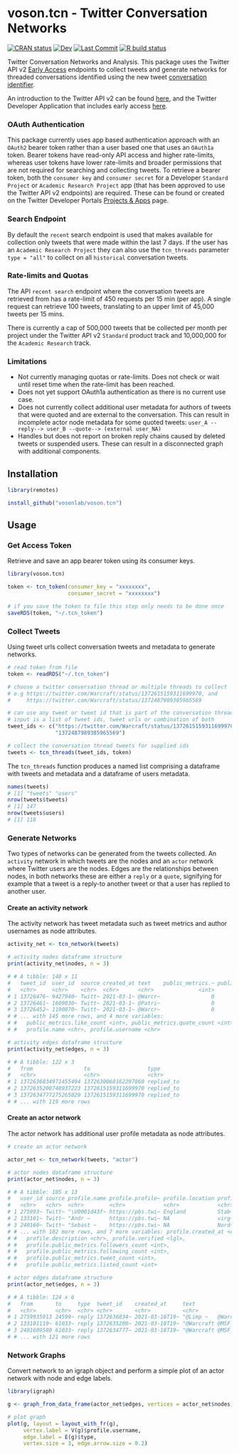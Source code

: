 # voson.tcn - Twitter Conversation Networks
[![CRAN status](https://www.r-pkg.org/badges/version/voson.tcn)](https://cran.r-project.org/package=voson.tcn)
[![Dev](https://img.shields.io/static/v1?label=dev&message=v0.1.6.9000&logo=github)](https://github.com/vosonlab/voson.tcn)
[![Last Commit](https://img.shields.io/github/last-commit/vosonlab/voson.tcn.svg?&color=659DBD&logo=github)](https://github.com/vosonlab/voson.tcn/commits/master)
[![R build status](https://github.com/vosonlab/voson.tcn/workflows/R-CMD-check/badge.svg)](https://github.com/vosonlab/voson.tcn/actions)

Twitter Conversation Networks and Analysis. This package uses the Twitter API v2 [Early Access](https://developer.twitter.com/en/products/twitter-api/early-access) endpoints to collect tweets and generate networks for threaded conversations identified using the new tweet [conversation identifier](https://developer.twitter.com/en/docs/twitter-api/conversation-id).

An introduction to the Twitter API v2 can be found [here](https://developer.twitter.com/en/docs/twitter-api/early-access), and the Twitter Developer Application that includes early access [here](https://developer.twitter.com/en/apply-for-access).

### OAuth Authentication

This package currently uses app based authentication approach with an `OAuth2` bearer token rather than a user based one that uses an `OAuth1a` token. Bearer tokens have read-only API access and higher rate-limits, whereas user tokens have lower rate-limits and broader permissions that are not required for searching and collecting tweets. To retrieve a bearer token, both the `consumer key` and `consumer secret` for a Developer `Standard Project` or `Academic Research Project` app (that has been approved to use the Twitter API v2 endpoints) are required. These can be found or created on the Twitter Developer Portals [Projects & Apps](https://developer.twitter.com/en/portal/projects-and-apps) page.

### Search Endpoint

By default the `recent` search endpoint is used that makes available for collection only tweets that were made within the last 7 days. If the user has an `Academic Research Project` they can also use the `tcn_threads` parameter `type = "all"` to collect on all `historical` conversation tweets.

### Rate-limits and Quotas

The API `recent search` endpoint where the conversation tweets are retrieved from has a rate-limit of 450 requests per 15 min (per app). A single request can retrieve 100 tweets, translating to an upper limit of 45,000 tweets per 15 mins.

There is currently a cap of 500,000 tweets that be collected per month per project under the Twitter API v2 `Standard` product track and 10,000,000 for the `Academic Research` track.

### Limitations

- Not currently managing quotas or rate-limits. Does not check or wait until reset time when the rate-limit has been reached.
- Does not yet support OAuth1a authentication as there is no current use case.
- Does not currently collect additional user metadata for authors of tweets that were quoted and are external to the conversation. This can result in incomplete actor node metadata for some quoted tweets: `user_A --reply--> user_B --quote--> (external user_NA)`
- Handles but does not report on broken reply chains caused by deleted tweets or suspended users. These can result in a disconnected graph with additional components.

## Installation

```R
library(remotes)

install_github("vosonlab/voson.tcn")
```

## Usage

### Get Access Token

Retrieve and save an app bearer token using its consumer keys.
```R
library(voson.tcn)

token <- tcn_token(consumer_key = "xxxxxxxx",
                   consumer_secret = "xxxxxxxx")

# if you save the token to file this step only needs to be done once
saveRDS(token, "~/.tcn_token")
```

### Collect Tweets

Using tweet urls collect conversation tweets and metadata to generate networks.
```R
# read token from file
token <- readRDS("~/.tcn_token")

# choose a twitter conversation thread or multiple threads to collect
# e.g https://twitter.com/Warcraft/status/1372615159311699970, and
#     https://twitter.com/Warcraft/status/1372487989385965569

# can use any tweet or tweet id that is part of the conversation thread
# input is a list of tweet ids, tweet urls or combination of both
tweet_ids <- c("https://twitter.com/Warcraft/status/1372615159311699970",
               "1372487989385965569")

# collect the conversation thread tweets for supplied ids           
tweets <- tcn_threads(tweet_ids, token)
```

The `tcn_threads` function produces a named list comprising a dataframe with tweets and metadata and a dataframe of users metadata.

```r
names(tweets)
# [1] "tweets" "users" 
nrow(tweets$tweets)
# [1] 147
nrow(tweets$users)
# [1] 118
```

### Generate Networks

Two types of networks can be generated from the tweets collected. An `activity` network in which tweets are the nodes and an `actor` network where Twitter users are the nodes. Edges are the relationships between nodes, in both networks these are either a `reply` or a `quote`, signifying for example that a tweet is a reply-to another tweet or that a user has replied to another user.

#### Create an activity network

The activity network has tweet metadata such as tweet metrics and author usernames as node attributes.

```R
activity_net <- tcn_network(tweets)

# activity nodes dataframe structure
print(activity_net$nodes, n = 3)

# # A tibble: 148 x 11
#   tweet_id  user_id  source created_at text    public_metrics.~ public_metrics.~
#   <chr>     <chr>    <chr>  <chr>      <chr>              <int>            <int>
# 1 13726476~ 9427940~ Twitt~ 2021-03-1~ @Warcr~                0                0
# 2 13726461~ 1609030~ Twitt~ 2021-03-1~ @Patri~                0                0
# 3 13726452~ 1190870~ Twitt~ 2021-03-1~ @Warcr~                0                0
# # ... with 145 more rows, and 4 more variables:
# #   public_metrics.like_count <int>, public_metrics.quote_count <int>,
# #   profile.name <chr>, profile.username <chr>

# activity edges dataframe structure
print(activity_net$edges, n = 3)

# # A tibble: 122 x 3
#   from                to                  type      
#   <chr>               <chr>               <chr>     
# 1 1372636834971455494 1372630068162297860 replied_to
# 2 1372635200748937223 1372615159311699970 replied_to
# 3 1372634777275265029 1372615159311699970 replied_to
# # ... with 119 more rows
```

#### Create an actor network

The actor network has additional user profile metadata as node attributes.

```R
# create an actor network

actor_net <- tcn_network(tweets, "actor")

# actor nodes dataframe structure
print(actor_net$nodes, n = 3)

# # A tibble: 105 x 13
#   user_id source profile.name profile.profile~ profile.location profile.username
#   <chr>   <chr>  <chr>        <chr>            <chr>            <chr>           
# 1 275993~ Twitt~ "\U0001d43f~ https://pbs.twi~ England          Stab~       
# 2 133101~ Twitt~ "Andr ~      https://pbs.twi~ NA               virg~ 
# 3 240160~ Twitt~ "Sebast ~    https://pbs.twi~ NA               Nord~     
# # ... with 102 more rows, and 7 more variables: profile.created_at <chr>,
# #   profile.description <chr>, profile.verified <lgl>,
# #   profile.public_metrics.followers_count <int>,
# #   profile.public_metrics.following_count <int>,
# #   profile.public_metrics.tweet_count <int>,
# #   profile.public_metrics.listed_count <int>

# actor edges dataframe structure
print(actor_net$edges, n = 3)

# # A tibble: 124 x 6
#   from       to     type  tweet_id    created_at     text                       
#   <chr>      <chr>  <chr> <chr>       <chr>          <chr>                      
# 1 2759935913 24599~ reply 1372636834~ 2021-03-18T19~ "@Limp ~   @Warcraft @MSF_~
# 2 133101119~ 61033~ reply 1372635200~ 2021-03-18T19~ "@Warcraft @MSF_USA Coming~
# 3 2401609580 61033~ reply 1372634777~ 2021-03-18T19~ "@Warcraft @MSF_USA When d~
# # ... with 121 more rows
```

### Network Graphs

Convert network to an igraph object and perform a simple plot of an actor network with node and edge labels.
```R
library(igraph)

g <- graph_from_data_frame(actor_net$edges, vertices = actor_net$nodes)

# plot graph
plot(g, layout = layout_with_fr(g),
     vertex.label = V(g)$profile.username,
     edge.label = E(g)$type,
     vertex.size = 3, edge.arrow.size = 0.2)
```

